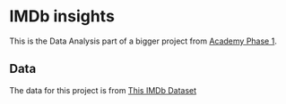 # IMDb insights

This is the Data Analysis part of a bigger project from [Academy Phase 1](https://github.com/empathyco/academy-winter-batch-2022).

## Data 

The data for this project is from [This IMDb Dataset](https://datasets.imdbws.com/)
